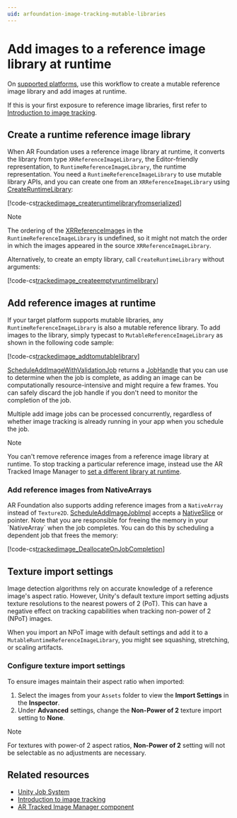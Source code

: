 ```yaml
---
uid: arfoundation-image-tracking-mutable-libraries
---
```

# Add images to a reference image library at runtime

On [supported platforms](xref:arfoundation-image-tracking-platform-support), use this workflow to create a mutable reference image library and add images at runtime.

If this is your first exposure to reference image libraries, first refer to [Introduction to image tracking](xref:arfoundation-image-tracking-introduction).

## Create a runtime reference image library

When AR Foundation uses a reference image library at runtime, it converts the library from type `XRReferenceImageLibrary`, the Editor-friendly representation, to `RuntimeReferenceImageLibrary`, the runtime representation. You need a `RuntimeReferenceImageLibrary` to use mutable library APIs, and you can create one from an `XRReferenceImageLibrary` using [CreateRuntimeLibrary](xref:UnityEngine.XR.ARFoundation.ARTrackedImageManager.CreateRuntimeLibrary(UnityEngine.XR.ARSubsystems.XRReferenceImageLibrary)):

[!code-cs[trackedimage_createruntimelibraryfromserialized](../../../Tests/Runtime/CodeSamples/TrackedImageSamples.cs#trackedimage_createruntimelibraryfromserialized)]

> [!NOTE]
> The ordering of the [XRReferenceImage](xref:UnityEngine.XR.ARSubsystems.XRReferenceImage)s in the `RuntimeReferenceImageLibrary` is undefined, so it might not match the order in which the images appeared in the source `XRReferenceImageLibrary`.

Alternatively, to create an empty library, call `CreateRuntimeLibrary` without arguments:

[!code-cs[trackedimage_createemptyruntimelibrary](../../../Tests/Runtime/CodeSamples/TrackedImageSamples.cs#trackedimage_createemptyruntimelibrary)]

## Add reference images at runtime

If your target platform supports mutable libraries, any `RuntimeReferenceImageLibrary` is also a mutable reference library. To add images to the library, simply typecast to `MutableReferenceImageLibrary` as shown in the following code sample:

[!code-cs[trackedimage_addtomutablelibrary](../../../Tests/Runtime/CodeSamples/TrackedImageSamples.cs#trackedimage_addtomutablelibrary)]

[ScheduleAddImageWithValidationJob](xref:UnityEngine.XR.ARFoundation.MutableRuntimeReferenceImageLibraryExtensions.ScheduleAddImageWithValidationJob(UnityEngine.XR.ARSubsystems.MutableRuntimeReferenceImageLibrary,UnityEngine.Texture2D,System.String,System.Nullable{System.Single},Unity.Jobs.JobHandle)) returns a [JobHandle](xref:Unity.Jobs.JobHandle) that you can use to determine when the job is complete, as adding an image can be computationally resource-intensive and might require a few frames. You can safely discard the job handle if you don't need to monitor the completion of the job.

Multiple add image jobs can be processed concurrently, regardless of whether image tracking is already running in your app when you schedule the job.

> [!NOTE]
> You can't remove reference images from a reference image library at runtime. To stop tracking a particular reference image, instead use the AR Tracked Image Manager to [set a different library at runtime](xref:arfoundation-image-tracking-manager#set-reference-library-runtime).

### Add reference images from NativeArrays

AR Foundation also supports adding reference images from a `NativeArray` instead of `Texture2D`. [ScheduleAddImageJobImpl](xref:UnityEngine.XR.ARSubsystems.MutableRuntimeReferenceImageLibrary.ScheduleAddImageJobImpl(Unity.Collections.NativeSlice{System.Byte},UnityEngine.Vector2Int,UnityEngine.TextureFormat,UnityEngine.XR.ARSubsystems.XRReferenceImage,Unity.Jobs.JobHandle)) accepts a [NativeSlice](xref:Unity.Collections.NativeSlice`1) or pointer. Note that you are responsible for freeing the memory in your `NativeArray` when the job completes. You can do this by scheduling a dependent job that frees the memory:

[!code-cs[trackedimage_DeallocateOnJobCompletion](../../../Tests/Runtime/CodeSamples/TrackedImageSamples.cs#trackedimage_DeallocateOnJobCompletion)]

## Texture import settings

Image detection algorithms rely on accurate knowledge of a reference image's aspect ratio. However, Unity's default texture import setting adjusts texture resolutions to the nearest powers of 2 (PoT). This can have a negative effect on tracking capabilities when tracking non-power of 2 (NPoT) images.

When you import an NPoT image with default settings and add it to a `MutableRuntimeReferenceImageLibrary`, you might see squashing, stretching, or scaling artifacts.

### Configure texture import settings

To ensure images maintain their aspect ratio when imported:

1. Select the images from your `Assets` folder to view the **Import Settings** in the **Inspector**.
2. Under **Advanced** settings, change the **Non-Power of 2** texture import setting to **None**.

>[!NOTE]
> For textures with power-of 2 aspect ratios, **Non-Power of 2** setting will not be selectable as no adjustments are necessary.

## Related resources

* [Unity Job System](https://docs.unity3d.com/Manual/JobSystem.html)
* [Introduction to image tracking](xref:arfoundation-image-tracking-introduction)
* [AR Tracked Image Manager component](xref:arfoundation-image-tracking-manager)
